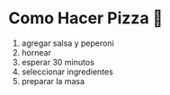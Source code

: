 # Como Hacer Pizza 🍕

1. agregar salsa y peperoni
2. hornear 
3. esperar 30 minutos
1. seleccionar ingredientes
2. preparar la masa

